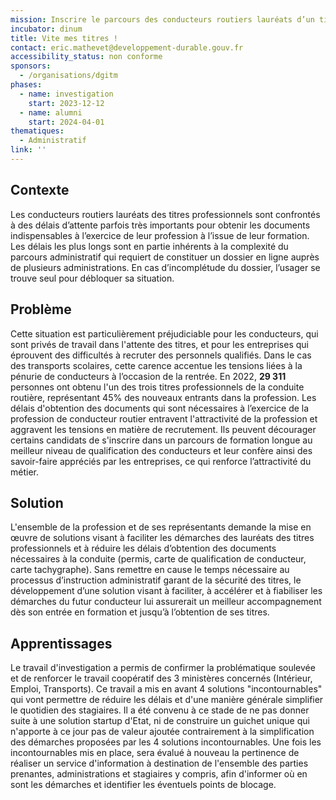 ```yaml
---
mission: Inscrire le parcours des conducteurs routiers lauréats d’un titre professionnel dans une démarche d’administration proactive.
incubator: dinum
title: Vite mes titres !
contact: eric.mathevet@developpement-durable.gouv.fr
accessibility_status: non conforme
sponsors:
  - /organisations/dgitm
phases:
  - name: investigation
    start: 2023-12-12
  - name: alumni
    start: 2024-04-01
thematiques:
  - Administratif
link: ''
---
```

## Contexte
Les conducteurs routiers lauréats des titres professionnels sont confrontés à des délais d’attente parfois très importants pour obtenir les documents indispensables à l’exercice de leur profession à l’issue de leur formation. Les délais les plus longs sont en partie inhérents à la complexité du parcours administratif qui requiert de constituer un dossier en ligne auprès de plusieurs administrations. En cas d’incomplétude du dossier, l’usager se trouve seul pour débloquer sa situation. 

## Problème

Cette situation est particulièrement préjudiciable pour les conducteurs, qui sont privés de travail dans l'attente des titres, et pour les entreprises qui éprouvent des difficultés à recruter des personnels qualifiés. Dans le cas des transports scolaires, cette carence accentue les tensions liées à la pénurie de conducteurs à l’occasion de la rentrée.
En 2022, **29 311** personnes ont obtenu l'un des trois titres professionnels de la conduite routière, représentant 45% des nouveaux entrants dans la profession. 
Les délais d'obtention des documents qui sont nécessaires à l’exercice de la profession de conducteur routier entravent l'attractivité de la profession et aggravent les tensions en matière de recrutement. Ils peuvent décourager certains candidats de s'inscrire dans un parcours de formation longue au meilleur niveau de qualification des conducteurs et leur confère ainsi des savoir-faire appréciés par les entreprises, ce qui renforce l’attractivité du métier.


## Solution

L'ensemble de la profession et de ses représentants demande la mise en œuvre de solutions visant à faciliter les démarches des lauréats des titres professionnels et à réduire les délais d’obtention des documents nécessaires à la conduite (permis, carte de qualification de conducteur, carte tachygraphe).
Sans remettre en cause le temps nécessaire au processus d’instruction administratif garant de la sécurité des titres, le développement d’une solution visant à faciliter, à accélérer et à fiabiliser les démarches du futur conducteur lui assurerait un meilleur accompagnement dès son entrée en formation et jusqu’à l’obtention de ses titres.

## Apprentissages
Le travail d'investigation a permis de confirmer la problématique soulevée et de renforcer le travail coopératif des 3 ministères concernés (Intérieur, Emploi, Transports). Ce travail a mis en avant 4 solutions "incontournables" qui vont permettre de réduire les délais et d'une manière générale simplifier le quotidien des stagiaires. Il a été convenu à ce stade de ne pas donner suite à une solution startup d'Etat, ni de construire un guichet unique qui n'apporte à ce jour pas de valeur ajoutée contrairement à la simplification des démarches proposées par les 4 solutions incontournables. 
Une fois les incontournables mis en place, sera évalué à nouveau la pertinence de réaliser un service d'information à destination de l'ensemble des parties prenantes, administrations et stagiaires y compris, afin d'informer où en sont les démarches et identifier les éventuels points de blocage. 
